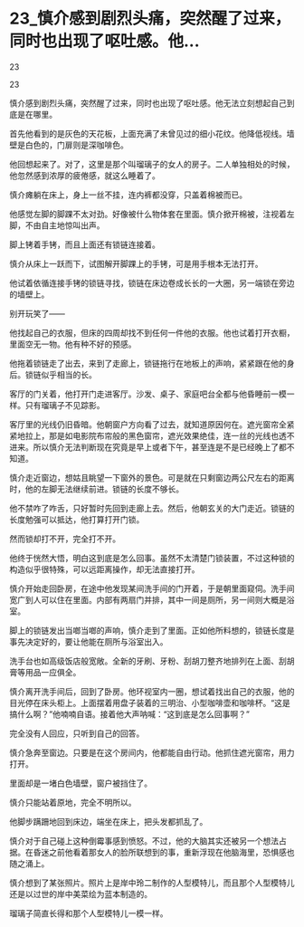 # 23_慎介感到剧烈头痛，突然醒了过来，同时也出现了呕吐感。他...

23

23

慎介感到剧烈头痛，突然醒了过来，同时也出现了呕吐感。他无法立刻想起自己到底是在哪里。

首先他看到的是灰色的天花板，上面充满了未曾见过的细小花纹。他降低视线。墙壁是白色的，门扉则是深咖啡色。

他回想起来了。对了，这里是那个叫瑠璃子的女人的房子。二人单独相处的时候，他忽然感到浓厚的疲倦感，就这么睡着了。

慎介瘫躺在床上，身上一丝不挂，连内裤都没穿，只盖着棉被而已。

他感觉左脚的脚踝不太对劲。好像被什么物体套在里面。慎介掀开棉被，注视着左脚，不由自主地惊叫出声。

脚上铐着手铐，而且上面还有锁链连接着。

慎介从床上一跃而下，试图解开脚踝上的手铐，可是用手根本无法打开。

他试着依循连接手铐的锁链寻找，锁链在床边卷成长长的一大圈，另一端锁在旁边的墙壁上。

别开玩笑了——

他找起自己的衣服，但床的四周却找不到任何一件他的衣服。他也试着打开衣橱，里面空无一物。他有种不好的预感。

他拖着锁链走了出去，来到了走廊上，锁链拖行在地板上的声响，紧紧跟在他的身后。锁链似乎相当的长。

客厅的门关着，他打开门走进客厅。沙发、桌子、家庭吧台全都与他昏睡前一模一样。只有瑠璃子不见踪影。

客厅里的光线仍旧昏暗。他朝窗户方向看了过去，就知道原因何在。遮光窗帘全紧紧地拉上，那是如电影院布帘般的黑色窗帘，遮光效果绝佳，连一丝的光线也透不进来。所以慎介无法判断现在究竟是早上或者下午，甚至连是不是已经晚上了都不知道。

慎介走近窗边，想姑且眺望一下窗外的景色。可是就在只剩窗边两公尺左右的距离时，他的左脚无法继续前进。锁链的长度不够长。

他不禁咋了咋舌，只好暂时先回到走廊上去。然后，他朝玄关的大门走近。锁链的长度勉强可以抵达，他打算打开门锁。

然而锁却打不开，完全打不开。

他终于恍然大悟，明白这到底是怎么回事。虽然不太清楚门锁装置，不过这种锁的构造似乎很特殊，可以远距离操作，却无法直接打开。

慎介开始走回卧房，在途中他发现某间洗手间的门开着，于是朝里面窥伺。洗手间宽广到人可以住在里面。内部有两扇门并排，其中一间是厕所，另一间则大概是浴室。

脚上的锁链发出当啷当啷的声响，慎介走到了里面。正如他所料想的，锁链长度是事先决定好的，要让他能在厕所与浴室出入。

洗手台也如高级饭店般宽敞。全新的牙刷、牙粉、刮胡刀整齐地排列在上面、刮胡膏等用品一应俱全。

慎介离开洗手间后，回到了卧房。他环视室内一圈，想试着找出自己的衣服，他的目光停在床头柜上。上面摆着用盘子装着的三明治、小型咖啡壶和咖啡杯。“这是搞什么啊？”他喃喃自语。接着他大声呐喊：“这到底是怎么回事啊？”

完全没有人回应，只听到自己的回答。

慎介急奔至窗边。只要是在这个房间内，他都能自由行动。他抓住遮光窗帘，用力打开。

里面却是一堵白色墙壁，窗户被挡住了。

慎介只能站着原地，完全不明所以。

他脚步蹒跚地回到床边，端坐在床上，把头发都抓乱了。

慎介对于自己碰上这种倒霉事感到愤怒。不过，他的大脑其实还被另一个想法占据。在昏迷之前他看着那女人的脸所联想到的事，重新浮现在他脑海里，恐惧感也随之涌上。

慎介想到了某张照片。照片上是岸中玲二制作的人型模特儿，而且那个人型模特儿还是以过世的岸中美菜绘为蓝本制造的。

瑠璃子简直长得和那个人型模特儿一模一样。